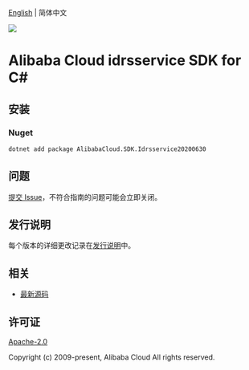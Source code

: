 [English](README.md) | 简体中文

![](https://aliyunsdk-pages.alicdn.com/icons/AlibabaCloud.svg)

# Alibaba Cloud idrsservice SDK for C#

## 安装

### Nuget

```bash
dotnet add package AlibabaCloud.SDK.Idrsservice20200630
```

## 问题

[提交 Issue](https://github.com/aliyun/alibabacloud-csharp-sdk/issues/new)，不符合指南的问题可能会立即关闭。

## 发行说明

每个版本的详细更改记录在[发行说明](./ChangeLog.md)中。

## 相关

* [最新源码](https://github.com/aliyun/alibabacloud-csharp-sdk/)

## 许可证

[Apache-2.0](http://www.apache.org/licenses/LICENSE-2.0)

Copyright (c) 2009-present, Alibaba Cloud All rights reserved.
